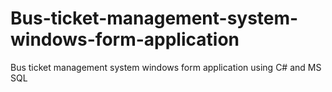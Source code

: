 # Bus-ticket-management-system-windows-form-application
Bus ticket management system windows form application using C# and MS SQL
